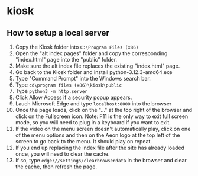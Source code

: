 # kiosk

## How to setup a local server

1. Copy the Kiosk folder into `C:\Program Files (x86)`
2. Open the "alt index pages" folder and copy the corresponding "index.html" page into the "public" folder.
3. Make sure the alt index file replaces the existing "index.html" page.
4. Go back to the Kiosk folder and install python-3.12.3-amd64.exe
5. Type "Command Prompt" into the Windows search bar.
6. Type `cd\program files (x86)\kiosk\public`
7. Type `python3 -m http.server`
8. Click Allow Access if a security popup appears.
9. Lauch Microsoft Edge and type `localhost:8000` into the browser
10. Once the page loads, click on the "..." at the top right of the browser and click on the Fullscreen icon. Note: F11 is the only way to exit full screen mode, so you will need to plug in a keyboard if you want to exit.
11. If the video on the menu screen doesn't automatically play, click on one of the menu options and then on the Aeon logo at the top left of the screen to go back to the menu. It should play on repeat.
12. If you end up replacing the index file after the site has already loaded once, you will need to clear the cache.
13. If so, type `edge://settings/clearbrowserdata` in the browser and clear the cache, then refresh the page.

